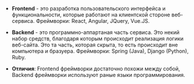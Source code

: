 + **Frontend** - это разработка пользовательского интерфейса и функциональности, которые работают на клиентской стороне веб-сервиса.
Фреймворки: React, Angular, JQuery, Vue.JS.

+ **Backend** - это программно-аппартаная часть сервиса. Это некий набор средств, благодаря которым происходит реализация логики веб-сайта. Это та часть, которая скрыта, то есть происходит вне компьютера и бразуера.
Фреймворки: Spring (Java), Django (Python), Ruby.

+ **Отличия**: Frontend фреймворки достаточно похожи между собой, Backend фреймворки используют раные языки программирования. 
